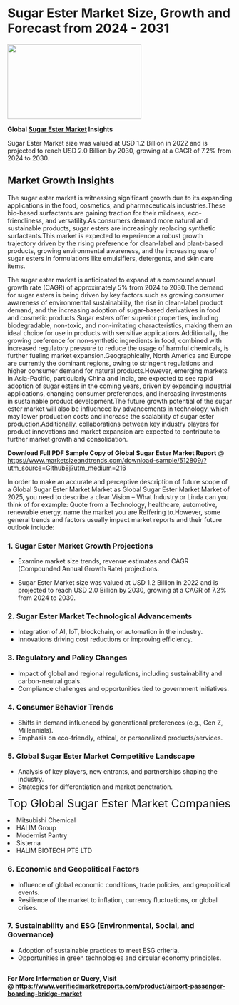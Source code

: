 <H1>Sugar Ester Market Size, Growth and Forecast from 2024 - 2031</H1><img class="aligncenter size-medium wp-image-584254" src="https://thirdeyenews.in/wp-content/uploads/2024/09/Global-Market-Research-300x168.jpeg" alt="" width="300" height="168" /><p><strong>Global&nbsp;<a href="https://www.marketsizeandtrends.com/download-sample/512809/?utm_source=Github8j?utm_medium=216">Sugar Ester Market</a> Insights</strong></p><p>Sugar Ester Market size was valued at USD 1.2 Billion in 2022 and is projected to reach USD 2.0 Billion by 2030, growing at a CAGR of 7.2% from 2024 to 2030.</p><p><h2>Market Growth Insights</h2> <p>The sugar ester market is witnessing significant growth due to its expanding applications in the food, cosmetics, and pharmaceuticals industries.These bio-based surfactants are gaining traction for their mildness, eco-friendliness, and versatility.As consumers demand more natural and sustainable products, sugar esters are increasingly replacing synthetic surfactants.This market is expected to experience a robust growth trajectory driven by the rising preference for clean-label and plant-based products, growing environmental awareness, and the increasing use of sugar esters in formulations like emulsifiers, detergents, and skin care items.</p> <p>The sugar ester market is anticipated to expand at a compound annual growth rate (CAGR) of approximately 5% from 2024 to 2030.The demand for sugar esters is being driven by key factors such as growing consumer awareness of environmental sustainability, the rise in clean-label product demand, and the increasing adoption of sugar-based derivatives in food and cosmetic products.Sugar esters offer superior properties, including biodegradable, non-toxic, and non-irritating characteristics, making them an ideal choice for use in products with sensitive applications.Additionally, the growing preference for non-synthetic ingredients in food, combined with increased regulatory pressure to reduce the usage of harmful chemicals, is further fueling market expansion.Geographically, North America and Europe are currently the dominant regions, owing to stringent regulations and higher consumer demand for natural products.However, emerging markets in Asia-Pacific, particularly China and India, are expected to see rapid adoption of sugar esters in the coming years, driven by expanding industrial applications, changing consumer preferences, and increasing investments in sustainable product development.The future growth potential of the sugar ester market will also be influenced by advancements in technology, which may lower production costs and increase the scalability of sugar ester production.Additionally, collaborations between key industry players for product innovations and market expansion are expected to contribute to further market growth and consolidation.<p><span class=""><strong>Download Full PDF Sample Copy of Global Sugar Ester Market Report</strong> @ <a href="https://www.marketsizeandtrends.com/download-sample/512809/?utm_source=Github8j?utm_medium=216" target="_blank">https://www.marketsizeandtrends.com/download-sample/512809/?utm_source=Github8j?utm_medium=216</a></span></p><p>In order to make an accurate and perceptive description of future scope of a Global&nbsp;Sugar Ester Market Market as Global&nbsp;Sugar Ester Market Market of 2025, you need to describe a clear Vision &ndash; What Industry or Linda can you think of for example: Quote from a Technology, healthcare, automotive, renewable energy, name the market you are Reffering to.However, some general trends and factors usually impact market reports and their future outlook include:</p><h3>1.&nbsp;<strong>Sugar Ester Market Growth Projections</strong></h3><ul><li>Examine market size trends, revenue estimates and CAGR (Compounded Annual Growth Rate) projections.</li><li><p>Sugar Ester Market size was valued at USD 1.2 Billion in 2022 and is projected to reach USD 2.0 Billion by 2030, growing at a CAGR of 7.2% from 2024 to 2030.</p></li></ul><h3>2.&nbsp;<strong>Sugar Ester Market Technological Advancements</strong></h3><ul><li>Integration of AI, IoT, blockchain, or automation in the industry.</li><li>Innovations driving cost reductions or improving efficiency.</li></ul><h3>3.&nbsp;<strong>Regulatory and Policy Changes</strong></h3><ul><li>Impact of global and regional regulations, including sustainability and carbon-neutral goals.</li><li>Compliance challenges and opportunities tied to government initiatives.</li></ul><h3>4.&nbsp;<strong>Consumer Behavior Trends</strong></h3><ul><li>Shifts in demand influenced by generational preferences (e.g., Gen Z, Millennials).</li><li>Emphasis on eco-friendly, ethical, or personalized products/services.</li></ul><h3>5.&nbsp;<strong>Global Sugar Ester Market Competitive Landscape</strong></h3><ul><li>Analysis of key players, new entrants, and partnerships shaping the industry.</li><li>Strategies for differentiation and market penetration.</li></ul><p data-pm-slice="1 1 []"><span style="color: inherit; font-family: inherit; font-size: 25px;">Top Global Sugar Ester Market Companies</span></p><div class="" data-test-id=""><p><li>Mitsubishi Chemical</li><li> HALIM Group</li><li> Modernist Pantry</li><li> Sisterna</li><li> HALIM BIOTECH PTE LTD</li></p></div><h3>6.&nbsp;<strong>Economic and Geopolitical Factors</strong></h3><ul><li>Influence of global economic conditions, trade policies, and geopolitical events.</li><li>Resilience of the market to inflation, currency fluctuations, or global crises.</li></ul><h3>7.&nbsp;<strong>Sustainability and ESG (Environmental, Social, and Governance)</strong></h3><ul><li>Adoption of sustainable practices to meet ESG criteria.</li><li>Opportunities in green technologies and circular economy principles.</li></ul><h2><strong style="font-size: 14px;">For More Information or Query, Visit @&nbsp;</strong><a style="background-color: #ffffff; font-size: 14px;" href="https://www.marketsizeandtrends.com/report/sugar-ester-market/" target="_blank">https://www.verifiedmarketreports.com/product/airport-passenger-boarding-bridge-market</a></h2>
